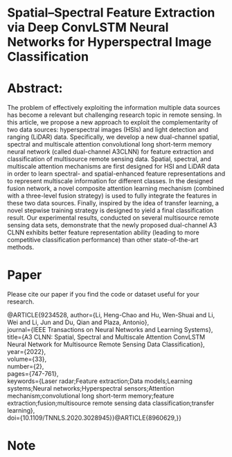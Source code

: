 # Spatial–Spectral Feature Extraction via Deep ConvLSTM Neural Networks for Hyperspectral Image Classification

# Abstract:

The problem of effectively exploiting the information multiple data sources has become a relevant but challenging research topic in remote sensing. In this article, we propose a new approach to exploit the complementarity of two data sources: hyperspectral images (HSIs) and light detection and ranging (LiDAR) data. Specifically, we develop a new dual-channel spatial, spectral and multiscale attention convolutional long short-term memory neural network (called dual-channel A3CLNN) for feature extraction and classification of multisource remote sensing data. Spatial, spectral, and multiscale attention mechanisms are first designed for HSI and LiDAR data in order to learn spectral- and spatial-enhanced feature representations and to represent multiscale information for different classes. In the designed fusion network, a novel composite attention learning mechanism (combined with a three-level fusion strategy) is used to fully integrate the features in these two data sources. Finally, inspired by the idea of transfer learning, a novel stepwise training strategy is designed to yield a final classification result. Our experimental results, conducted on several multisource remote sensing data sets, demonstrate that the newly proposed dual-channel A3 CLNN exhibits better feature representation ability (leading to more competitive classification performance) than other state-of-the-art methods.


# Paper
Please cite our paper if you find the code or dataset useful for your research.

@ARTICLE{9234528,
  author={Li, Heng-Chao and Hu, Wen-Shuai and Li, Wei and Li, Jun and Du, Qian and Plaza, Antonio},<br>
  journal={IEEE Transactions on Neural Networks and Learning Systems}, <br>
  title={A3 CLNN: Spatial, Spectral and Multiscale Attention ConvLSTM Neural Network for Multisource Remote Sensing Data Classification}, <br>
  year={2022},<br>
  volume={33},<br>
  number={2},<br>
  pages={747-761},<br>
  keywords={Laser radar;Feature extraction;Data models;Learning systems;Neural networks;Hyperspectral sensors;Attention mechanism;convolutional long short-term memory;feature extraction;fusion;multisource remote sensing data classification;transfer learning},<br>
  doi={10.1109/TNNLS.2020.3028945}}@ARTICLE{8960629,}}

# Note

